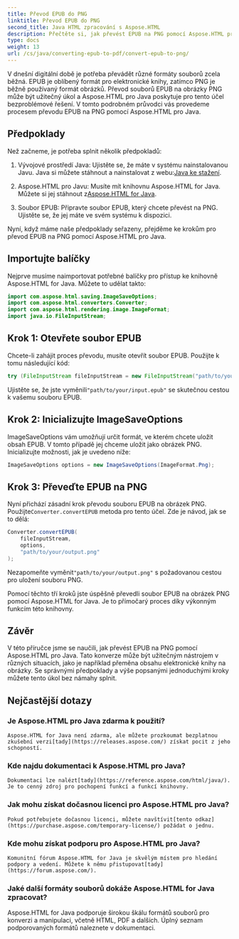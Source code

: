```yaml
---
title: Převod EPUB do PNG
linktitle: Převod EPUB do PNG
second_title: Java HTML zpracování s Aspose.HTML
description: Přečtěte si, jak převést EPUB na PNG pomocí Aspose.HTML pro Java. Postupujte podle našeho podrobného průvodce a zajistěte, aby byl obsah vaší elektronické knihy vizuálně přitažlivý.
type: docs
weight: 13
url: /cs/java/converting-epub-to-pdf/convert-epub-to-png/
---
```


V dnešní digitální době je potřeba převádět různé formáty souborů zcela běžná. EPUB je oblíbený formát pro elektronické knihy, zatímco PNG je běžně používaný formát obrázků. Převod souborů EPUB na obrázky PNG může být užitečný úkol a Aspose.HTML pro Java poskytuje pro tento účel bezproblémové řešení. V tomto podrobném průvodci vás provedeme procesem převodu EPUB na PNG pomocí Aspose.HTML pro Java.

## Předpoklady

Než začneme, je potřeba splnit několik předpokladů:

1.  Vývojové prostředí Java: Ujistěte se, že máte v systému nainstalovanou Javu. Java si můžete stáhnout a nainstalovat z webu:[Java ke stažení](https://www.oracle.com/java/technologies/javase-downloads.html).

2.  Aspose.HTML pro Javu: Musíte mít knihovnu Aspose.HTML for Java. Můžete si jej stáhnout z[Aspose.HTML for Java](https://releases.aspose.com/html/java/).

3. Soubor EPUB: Připravte soubor EPUB, který chcete převést na PNG. Ujistěte se, že jej máte ve svém systému k dispozici.

Nyní, když máme naše předpoklady seřazeny, přejděme ke krokům pro převod EPUB na PNG pomocí Aspose.HTML pro Java.

## Importujte balíčky

Nejprve musíme naimportovat potřebné balíčky pro přístup ke knihovně Aspose.HTML for Java. Můžete to udělat takto:

```java
import com.aspose.html.saving.ImageSaveOptions;
import com.aspose.html.converters.Converter;
import com.aspose.html.rendering.image.ImageFormat;
import java.io.FileInputStream;
```

## Krok 1: Otevřete soubor EPUB

Chcete-li zahájit proces převodu, musíte otevřít soubor EPUB. Použijte k tomu následující kód:

```java
try (FileInputStream fileInputStream = new FileInputStream("path/to/your/input.epub")) {
```

 Ujistěte se, že jste vyměnili`"path/to/your/input.epub"` se skutečnou cestou k vašemu souboru EPUB.

## Krok 2: Inicializujte ImageSaveOptions

ImageSaveOptions vám umožňují určit formát, ve kterém chcete uložit obsah EPUB. V tomto případě jej chceme uložit jako obrázek PNG. Inicializujte možnosti, jak je uvedeno níže:

```java
ImageSaveOptions options = new ImageSaveOptions(ImageFormat.Png);
```

## Krok 3: Převeďte EPUB na PNG

 Nyní přichází zásadní krok převodu souboru EPUB na obrázek PNG. Použijte`Converter.convertEPUB` metoda pro tento účel. Zde je návod, jak se to dělá:

```java
Converter.convertEPUB(
    fileInputStream,
    options,
    "path/to/your/output.png"
);
```

 Nezapomeňte vyměnit`"path/to/your/output.png"` s požadovanou cestou pro uložení souboru PNG.

Pomocí těchto tří kroků jste úspěšně převedli soubor EPUB na obrázek PNG pomocí Aspose.HTML for Java. Je to přímočarý proces díky výkonným funkcím této knihovny.

## Závěr

V této příručce jsme se naučili, jak převést EPUB na PNG pomocí Aspose.HTML pro Java. Tato konverze může být užitečným nástrojem v různých situacích, jako je například přeměna obsahu elektronické knihy na obrázky. Se správnými předpoklady a výše popsanými jednoduchými kroky můžete tento úkol bez námahy splnit.

## Nejčastější dotazy

### Je Aspose.HTML pro Java zdarma k použití?
    Aspose.HTML for Java není zdarma, ale můžete prozkoumat bezplatnou zkušební verzi[tady](https://releases.aspose.com/) získat pocit z jeho schopností.

### Kde najdu dokumentaci k Aspose.HTML pro Java?
    Dokumentaci lze nalézt[tady](https://reference.aspose.com/html/java/). Je to cenný zdroj pro pochopení funkcí a funkcí knihovny.

### Jak mohu získat dočasnou licenci pro Aspose.HTML pro Java?
    Pokud potřebujete dočasnou licenci, můžete navštívit[tento odkaz](https://purchase.aspose.com/temporary-license/) požádat o jednu.

### Kde mohu získat podporu pro Aspose.HTML pro Java?
    Komunitní fórum Aspose.HTML for Java je skvělým místem pro hledání podpory a vedení. Můžete k němu přistupovat[tady](https://forum.aspose.com/).

### Jaké další formáty souborů dokáže Aspose.HTML for Java zpracovat?
   Aspose.HTML for Java podporuje širokou škálu formátů souborů pro konverzi a manipulaci, včetně HTML, PDF a dalších. Úplný seznam podporovaných formátů naleznete v dokumentaci.